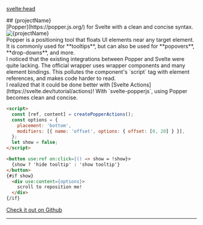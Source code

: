 <svelte:head>
  <title>svelte-popperjs</title>
</svelte:head>

<script lang="ts">
  import TechList from '@my/components/TechList';
  import Example from './_Example.svelte';
  import data from '../_data';
  const { projectName, tech, logo, github } = data.projects['svelte-popperjs'];
</script>

<div class="mx-auto my-10 prose space-y-3">
  <div class="font-mono text-center">
    ## {projectName}
  </div>
  <div class="text-center italic">
    [Popper](https://popper.js.org/) for Svelte with a clean and concise
    syntax.
  </div>
  <img src={logo} alt={projectName} class="mx-auto max-h-48">

  <div class="px-3 py-1 card leading-8">
    Popper is a positioning tool that floats UI elements near any target
    element.  It is commonly used for **tooltips**, but can also be used for
    **popovers**, **drop-downs**, and more.
  </div>

  <div class="px-3 py-1 card leading-8">
    I noticed that the existing integrations between Popper and Svelte were
    quite lacking.  The official wrapper uses wrapper components and many
    element bindings. This pollutes the component's `script` tag with element
    references, and makes code harder to read.
  </div>

  <div class="px-3 py-1 card leading-8">
    I realized that it could be done better with [Svelte
    Actions](https://svelte.dev/tutorial/actions)! With `svelte-popperjs`,
    using Popper becomes clean and concise.
  </div>

  <Example/>

  ```html
  <script>
    const [ref, content] = createPopperActions();
    const options = {
      placement: 'bottom',
      modifiers: [{ name: 'offset', options: { offset: [0, 20] } }],
    };
    let show = false;
  </script>

  <button use:ref on:click={() => show = !show}>
    {show ? 'hide tooltip' : 'show tooltip'}
  </button>
  {#if show}
    <div use:content={options}>
      scroll to reposition me!
    </div>
  {/if}
  ```

</div>

<div class="flex justify-center my-10">
  <a href={github} class="p-3 italic font-bold cta-button">
    Check it out on Github
  </a>
</div>

---

